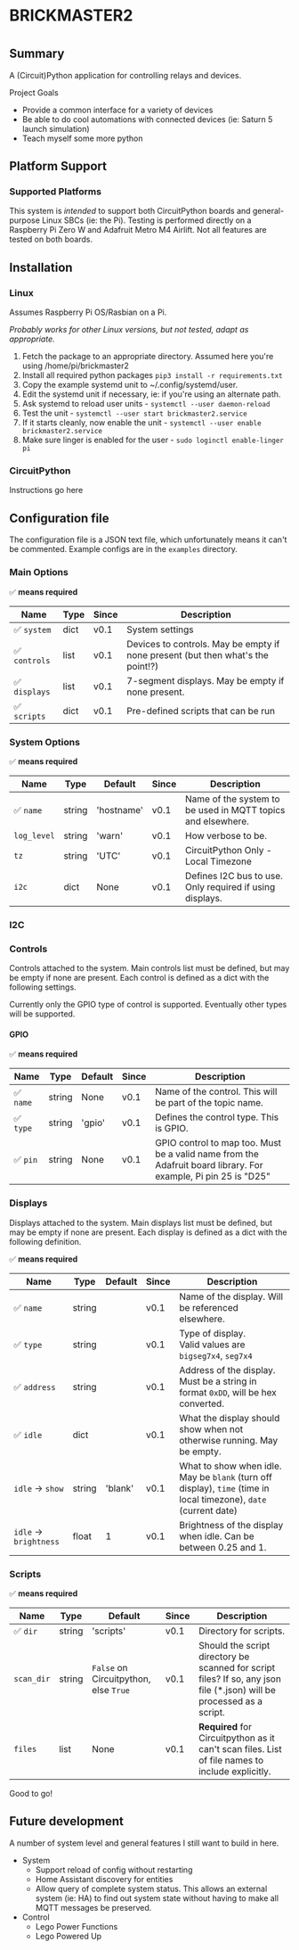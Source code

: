 ####
#
# BRICKMASTER2
#
####

## Summary

A (Circuit)Python application for controlling relays and devices.

Project Goals
* Provide a common interface for a variety of devices
* Be able to do cool automations with connected devices (ie: Saturn 5 launch simulation)
* Teach myself some more python

## Platform Support

### Supported Platforms
This system is *intended* to support both CircuitPython boards and general-purpose Linux SBCs (ie: the Pi). Testing is
performed directly on a Raspberry Pi Zero W and Adafruit Metro M4 Airlift. Not all features are tested on both boards.

## Installation

### Linux

Assumes Raspberry Pi OS/Rasbian on a Pi.

_Probably works for other Linux versions, but not tested, adapt as appropriate._

1. Fetch the package to an appropriate directory. Assumed here you're using /home/pi/brickmaster2
2. Install all required python packages
   `pip3 install -r requirements.txt`
3. Copy the example systemd unit to ~/.config/systemd/user.
4. Edit the systemd unit if necessary, ie: if you're using an alternate path.
5. Ask systemd to reload user units - `systemctl --user daemon-reload`
6. Test the unit - `systemctl --user start brickmaster2.service`
7. If it starts cleanly, now enable the unit - `systemctl --user enable brickmaster2.service`
8. Make sure linger is enabled for the user - `sudo loginctl enable-linger pi`

### CircuitPython

Instructions go here

## Configuration file

The configuration file is a JSON text file, which unfortunately means it can't be commented.
Example configs are in the `examples` directory. 

### Main Options 
:white_check_mark: **means required**

| Name | Type | Since | Description |
| ---- |--| ---- | ----------- |
| :white_check_mark: `system` | dict | v0.1 | System settings |
| :white_check_mark: `controls` | list | v0.1 | Devices to controls. May be empty if none present (but then what's the point!?) |
| :white_check_mark: `displays` | list | v0.1 | 7-segment displays. May be empty if none present. |
| :white_check_mark: `scripts` | dict | v0.1 | Pre-defined scripts that can be run |

### System Options

:white_check_mark: **means required**

| Name                      | Type   | Default    | Since | Description                                                 |
|---------------------------|--------|------------|-------|-------------------------------------------------------------|
| :white_check_mark: `name` | string | 'hostname' | v0.1  | Name of the system to be used in MQTT topics and elsewhere. |
| `log_level`               | string | 'warn'     | v0.1  | How verbose to be.                                          |
| `tz`                      | string | 'UTC'      | v0.1  | CircuitPython Only - Local Timezone                         |
| `i2c`                     | dict   | None       | v0.1  | Defines I2C bus to use. Only required if using displays.    |

### I2C

### Controls

Controls attached to the system. Main controls list must be defined, but may be empty if none are present.
Each control is defined as a dict with the following settings.

Currently only the GPIO type of control is supported. Eventually other types will be supported.

#### GPIO
:white_check_mark: **means required**

| Name                      | Type   | Default | Since | Description                                                                                                    |
|---------------------------|--------|---------|-------|----------------------------------------------------------------------------------------------------------------|
| :white_check_mark: `name` | string | None    | v0.1  | Name of the control. This will be part of the topic name.                                                      |
| :white_check_mark: `type` | string | 'gpio'  | v0.1  | Defines the control type. This is GPIO.                                                                        | 
| :white_check_mark: `pin`  | string | None    | v0.1  | GPIO control to map too. Must be a valid name from the Adafruit board library. For example, Pi pin 25 is "D25" |


### Displays

Displays attached to the system. Main displays list must be defined, but may be empty if none are present. Each display
is defined as a dict with the following definition.

:white_check_mark: **means required**

| Name                         | Type   | Default | Since | Description                                                                                                       |
|------------------------------|--------|---------|-------|-------------------------------------------------------------------------------------------------------------------|
| :white_check_mark: `name`    | string |         | v0.1  | Name of the display. Will be referenced elsewhere.                                                                |
| :white_check_mark: `type`    | string |         | v0.1  | Type of display.<br/>Valid values are `bigseg7x4`, `seg7x4`                                                       |
| :white_check_mark: `address` | string |         | v0.1  | Address of the display. Must be a string in format `0xDD`, will be hex converted.                                 |
| :white_check_mark: `idle`    | dict   |         | v0.1  | What the display should show when not otherwise running. May be empty.                                            |
| `idle` -> `show`             | string | 'blank' | v0.1  | What to show when idle. May be `blank` (turn off display), `time` (time in local timezone), `date` (current date) |
| `idle` -> `brightness`       | float  | 1       | v0.1  | Brightness of the display when idle. Can be between 0.25 and 1.                                                   |

### Scripts

:white_check_mark: **means required**

| Name                     | Type   | Default                               | Since | Description                                                                                                           |
|--------------------------|--------|---------------------------------------|-------|-----------------------------------------------------------------------------------------------------------------------|
| :white_check_mark: `dir` | string | 'scripts'                             | v0.1  | Directory for scripts.                                                                                                |
| `scan_dir`               | string | `False` on Circuitpython, else `True` | v0.1  | Should the script directory be scanned for script files? If so, any json file (*.json) will be processed as a script. |
| `files`                  | list   | None                                  | v0.1  | **Required** for Circuitpython as it can't scan files. List of file names to include explicitly.                      |
Good to go!

## Future development

A number of system level and general features I still want to build in here. 

* System
  * Support reload of config without restarting
  * Home Assistant discovery for entities
  * Allow query of complete system status. This allows an external system (ie: HA) to find out system state without 
  having to make all MQTT messages be preserved.
* Control
  * Lego Power Functions
  * Lego Powered Up
